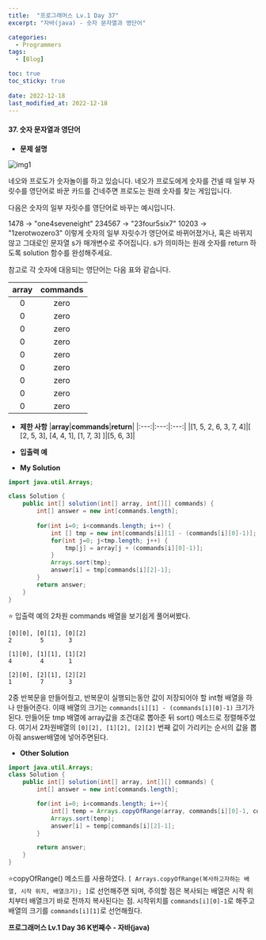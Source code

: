```yaml
---
title:  "프로그래머스 Lv.1 Day 37"
excerpt: "자바(java) - 숫자 문자열과 영단어"

categories:
  - Programmers
tags:
  - [Blog]

toc: true
toc_sticky: true
 
date: 2022-12-18
last_modified_at: 2022-12-18
---
```


#### 37. 숫자 문자열과 영단어


- **문제 설명** 

![img1](https://user-images.githubusercontent.com/117332830/208301054-1cd77d10-adb6-479e-ab04-3db59ee79d8e.png)

네오와 프로도가 숫자놀이를 하고 있습니다. 네오가 프로도에게 숫자를 건넬 때 일부 자릿수를 영단어로 바꾼 카드를 건네주면 프로도는 원래 숫자를 찾는 게임입니다.

다음은 숫자의 일부 자릿수를 영단어로 바꾸는 예시입니다.

1478 → "one4seveneight"
234567 → "23four5six7"
10203 → "1zerotwozero3"
이렇게 숫자의 일부 자릿수가 영단어로 바뀌어졌거나, 혹은 바뀌지 않고 그대로인 문자열 s가 매개변수로 주어집니다. s가 의미하는 원래 숫자를 return 하도록 solution 함수를 완성해주세요.

참고로 각 숫자에 대응되는 영단어는 다음 표와 같습니다.

|**array**|**commands**|
|:---:|:---:|
|0|zero|
|0|zero|
|0|zero|
|0|zero|
|0|zero|
|0|zero|
|0|zero|
|0|zero|
|0|zero|




- **제한 사항**
|**array**|**commands**|**return**|
|:---:|:---:|:---:|
|[1, 5, 2, 6, 3, 7, 4]|[ [2, 5, 3], [4, 4, 1], [1, 7, 3] ]|[5, 6, 3]|


- **입출력 예**





- **My Solution**

```java
import java.util.Arrays;

class Solution {
    public int[] solution(int[] array, int[][] commands) {
        int[] answer = new int[commands.length];
        
        for(int i=0; i<commands.length; i++) {
            int [] tmp = new int[commands[i][1] - (commands[i][0]-1)];
            for(int j=0; j<tmp.length; j++) {
                tmp[j] = array[j + (commands[i][0]-1)];
            }
            Arrays.sort(tmp);
            answer[i] = tmp[commands[i][2]-1];
        }
        return answer;
    }
}
```

⭐
입출력 예의 2차원 commands 배열을 보기쉽게 풀어써봤다.
```
[0][0], [0][1], [0][2]
2        5       3

[1][0], [1][1], [1][2]
4        4       1

[2][0], [2][1], [2][2]
1        7       3
```
2중 반복문을 만들어줬고, 반복문이 실행되는동안 값이 저장되어야 할 int형 배열을 하나 만들어준다. 이때 배열의 크기는 `commands[i][1] - (commands[i][0]-1)` 크기가된다.
만들어둔 tmp 배열에 array값을 조건대로 뽑아준 뒤 sort() 메소드로 정렬해주었다. 여기서 2차원배열의 `[0][2], [1][2], [2][2]`  번째 값이 가리키는 순서의 값을 뽑아줘 answer배열에 넣어주면된다.

- **Other Solution**

```java
import java.util.Arrays;
class Solution {
    public int[] solution(int[] array, int[][] commands) {
        int[] answer = new int[commands.length];

        for(int i=0; i<commands.length; i++){
            int[] temp = Arrays.copyOfRange(array, commands[i][0]-1, commands[i][1]);
            Arrays.sort(temp);
            answer[i] = temp[commands[i][2]-1];
        }

        return answer;
    }
}
```

⭐copyOfRange() 메소드를 사용하였다. `[ Arrays.copyOfRange(복사하고자하는 배열, 시작 위치, 배열크기); ]`로 선언해주면 되며, 주의할 점은 복사되는 배열은 시작 위치부터 배열크기 바로 전까지 복사된다는 점. 시작위치를 `commands[i][0]-1`로 해주고 배열의 크기를 `commands[i][1]`로 선언해줬다.


**프로그래머스 Lv.1 Day 36 K번째수 - 자바(java)**